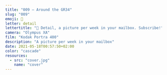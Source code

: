 ```yaml
---
title: "009 — Around the GR34"
slug: "009"
emoji: 👀
letter: detail
lettertitle: "👀 Detail, a picture per week in your mailbox. Subscribe!"
camera: "Olympus XA"
film: "Kodak Portra 400"
description: "A picture per week in your mailbox"
date: 2021-05-18T00:57:50+02:00
color: "cascade"
resources:
  - src: "cover.jpg"
    name: "cover"
---
```

